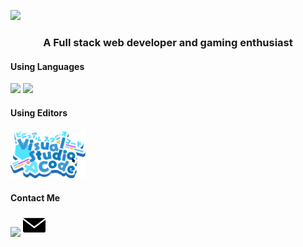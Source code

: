 ![](https://komarev.com/ghpvc/?username=GeekPorridge&color=orange)

<h3 align="center">A Full stack web developer and gaming enthusiast</h3>

#### Using Languages

<a href="https://www.typescriptlang.org/" title="TypeScript"><img width="40" src="https://abrudz.github.io/logos/TypeScript.svg" /></a>
<img width="40" src="https://abrudz.github.io/logos/JS.svg" />

#### Using Editors

<a href="https://code.visualstudio.com/" title="vscode"><img width="120" src="https://github.com/Aikoyori/ProgrammingVTuberLogos/blob/main/VSCode/VSCode-Thick.png?raw=true" /></a>

#### Contact Me

<a href="https://github.com/GeekPorridge/GeekPorridge/issues" title="Github"><img width="40" src="https://github.com/yurijserrano/Github-Profile-Readme-Logos/blob/master/cloud/github.svg" /></a>
<a href="mailto:xuepowuming@163.com" title="Outlook"><img width="36" src="https://github.com/GeekPorridge/GeekPorridge/blob/main/images/post-office.svg?raw=true" /></a>

<h1></h1>
